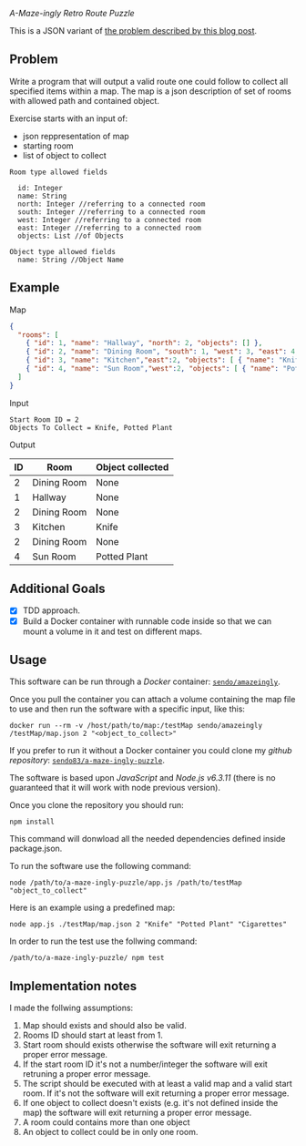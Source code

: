 _A-Maze-ingly Retro Route Puzzle_

This is a JSON variant of [the problem described by this blog post](http://www.jonarcher.com/2010_01_01_archive.html).

Problem
-------

Write a program that will output a valid route one could follow to collect all specified items within a map.
The map is a json description of set of rooms with allowed path and contained object.

Exercise starts with an input of:
  - json reppresentation of map
  - starting room
  - list of object to collect

```
Room type allowed fields

  id: Integer
  name: String
  north: Integer //referring to a connected room
  south: Integer //referring to a connected room
  west: Integer //referring to a connected room
  east: Integer //referring to a connected room
  objects: List //of Objects

Object type allowed fields
  name: String //Object Name
```

Example
-------

Map
```json
{
  "rooms": [
    { "id": 1, "name": "Hallway", "north": 2, "objects": [] },
    { "id": 2, "name": "Dining Room", "south": 1, "west": 3, "east": 4, "objects": [] },
    { "id": 3, "name": "Kitchen","east":2, "objects": [ { "name": "Knife" } ] },
    { "id": 4, "name": "Sun Room","west":2, "objects": [ { "name": "Potted Plant" } ] }
  ]
}
```

Input
```
Start Room ID = 2
Objects To Collect = Knife, Potted Plant
```

Output

| ID | Room | Object collected|
|----|------|-----------------|
|2|Dining Room|None|
|1|Hallway|None|
|2|Dining Room|None|
|3|Kitchen|Knife|
|2|Dining Room|None|
|4|Sun Room|Potted Plant|

Additional Goals
----------------
  - [x] TDD approach.
  - [x] Build a Docker container with runnable code inside so that we can mount a volume in it and test on different maps.

Usage
------------------

This software can be run through a *Docker* container: [`sendo/amazeingly`](https://hub.docker.com/r/sendo/amazeingly/).

Once you pull the container you can attach a volume containing the map file to use and then run the software with a specific input, like this:
```
docker run --rm -v /host/path/to/map:/testMap sendo/amazeingly /testMap/map.json 2 "<object_to_collect>"
```

If you prefer to run it without a Docker container you could clone my *github repository*:
[`sendo83/a-maze-ingly-puzzle`](https://github.com/Sendo83/a-maze-ingly-puzzle).

The software is based upon *JavaScript* and *Node.js v6.3.11* (there is no guaranteed that it will work with node previous version).

Once you clone the repository you should run:
```
npm install
```
This command will donwload all the needed dependencies defined inside package.json.

To run the software use the following command:
```
node /path/to/a-maze-ingly-puzzle/app.js /path/to/testMap "object_to_collect"
```
Here is an example using a predefined map:
```
node app.js ./testMap/map.json 2 "Knife" "Potted Plant" "Cigarettes"
```
In order to run the test use the follwing command:
```
/path/to/a-maze-ingly-puzzle/ npm test
```

Implementation notes
--------------------

I made the follwing assumptions:

1. Map should exists and should also be valid.
2. Rooms ID should start at least from 1.
3. Start room should exists otherwise the software will exit returning a proper error message.
4. If the start room ID it's not a number/integer the software will exit retruning a proper error message.
5. The script should be executed with at least a valid map and a valid start room. If it's not the software will exit returning a proper error message.
6. If one object to collect doesn't exists (e.g. it's not defined inside the map) the software will exit returning a proper error message.
7. A room could contains more than one object
8. An object to collect could be in only one room.
